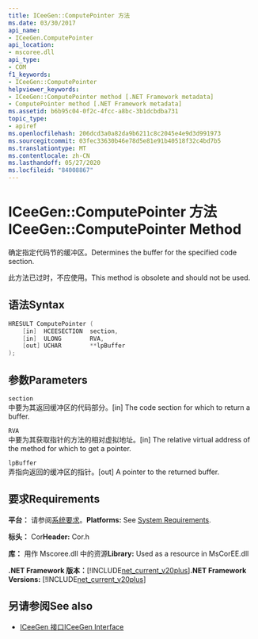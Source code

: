 ```yaml
---
title: ICeeGen::ComputePointer 方法
ms.date: 03/30/2017
api_name:
- ICeeGen.ComputePointer
api_location:
- mscoree.dll
api_type:
- COM
f1_keywords:
- ICeeGen::ComputePointer
helpviewer_keywords:
- ICeeGen::ComputePointer method [.NET Framework metadata]
- ComputePointer method [.NET Framework metadata]
ms.assetid: b6b95c04-0f2c-4fcc-a8bc-3b1dcbdba731
topic_type:
- apiref
ms.openlocfilehash: 206dcd3a0a82da9b6211c8c2045e4e9d3d991973
ms.sourcegitcommit: 03fec33630b46e78d5e81e91b40518f32c4bd7b5
ms.translationtype: MT
ms.contentlocale: zh-CN
ms.lasthandoff: 05/27/2020
ms.locfileid: "84008867"
---
```

# <a name="iceegencomputepointer-method"></a><span data-ttu-id="86a0f-102">ICeeGen::ComputePointer 方法</span><span class="sxs-lookup"><span data-stu-id="86a0f-102">ICeeGen::ComputePointer Method</span></span>
<span data-ttu-id="86a0f-103">确定指定代码节的缓冲区。</span><span class="sxs-lookup"><span data-stu-id="86a0f-103">Determines the buffer for the specified code section.</span></span>  
  
 <span data-ttu-id="86a0f-104">此方法已过时，不应使用。</span><span class="sxs-lookup"><span data-stu-id="86a0f-104">This method is obsolete and should not be used.</span></span>  
  
## <a name="syntax"></a><span data-ttu-id="86a0f-105">语法</span><span class="sxs-lookup"><span data-stu-id="86a0f-105">Syntax</span></span>  
  
```cpp  
HRESULT ComputePointer (  
    [in]  HCEESECTION  section,  
    [in]  ULONG        RVA,
    [out] UCHAR        **lpBuffer  
);  
```  
  
## <a name="parameters"></a><span data-ttu-id="86a0f-106">参数</span><span class="sxs-lookup"><span data-stu-id="86a0f-106">Parameters</span></span>  
 `section`  
 <span data-ttu-id="86a0f-107">中要为其返回缓冲区的代码部分。</span><span class="sxs-lookup"><span data-stu-id="86a0f-107">[in] The code section for which to return a buffer.</span></span>  
  
 `RVA`  
 <span data-ttu-id="86a0f-108">中要为其获取指针的方法的相对虚拟地址。</span><span class="sxs-lookup"><span data-stu-id="86a0f-108">[in] The relative virtual address of the method for which to get a pointer.</span></span>  
  
 `lpBuffer`  
 <span data-ttu-id="86a0f-109">弄指向返回的缓冲区的指针。</span><span class="sxs-lookup"><span data-stu-id="86a0f-109">[out] A pointer to the returned buffer.</span></span>  
  
## <a name="requirements"></a><span data-ttu-id="86a0f-110">要求</span><span class="sxs-lookup"><span data-stu-id="86a0f-110">Requirements</span></span>  
 <span data-ttu-id="86a0f-111">**平台：** 请参阅[系统要求](../../get-started/system-requirements.md)。</span><span class="sxs-lookup"><span data-stu-id="86a0f-111">**Platforms:** See [System Requirements](../../get-started/system-requirements.md).</span></span>  
  
 <span data-ttu-id="86a0f-112">**标头：** Cor</span><span class="sxs-lookup"><span data-stu-id="86a0f-112">**Header:** Cor.h</span></span>  
  
 <span data-ttu-id="86a0f-113">**库：** 用作 Mscoree.dll 中的资源</span><span class="sxs-lookup"><span data-stu-id="86a0f-113">**Library:** Used as a resource in MsCorEE.dll</span></span>  
  
 <span data-ttu-id="86a0f-114">**.NET Framework 版本：**[!INCLUDE[net_current_v20plus](../../../../includes/net-current-v20plus-md.md)]</span><span class="sxs-lookup"><span data-stu-id="86a0f-114">**.NET Framework Versions:** [!INCLUDE[net_current_v20plus](../../../../includes/net-current-v20plus-md.md)]</span></span>  
  
## <a name="see-also"></a><span data-ttu-id="86a0f-115">另请参阅</span><span class="sxs-lookup"><span data-stu-id="86a0f-115">See also</span></span>

- [<span data-ttu-id="86a0f-116">ICeeGen 接口</span><span class="sxs-lookup"><span data-stu-id="86a0f-116">ICeeGen Interface</span></span>](iceegen-interface.md)
